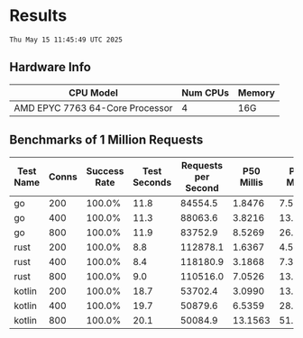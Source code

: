 # Results
`Thu May 15 11:45:49 UTC 2025`
## Hardware Info
| CPU Model | Num CPUs | Memory |
| --------- | -------- | ------ |
| AMD EPYC 7763 64-Core Processor | 4 | 16G |

## Benchmarks of 1 Million Requests
| Test Name | Conns | Success Rate | Test Seconds | Requests per Second | P50 Millis | P99 Millis | P99.9 Millis | API Memory MB | API CPU Time | API Threads |
| --------- | ----- | ------------ | ------------ | ------------------- | ---------- | ---------- | ------------ | ------------- | ------------ | ----------- |
| go | 200 | 100.0% | 11.8 | 84554.5 | 1.8476 | 7.5849 | 10.5176 | 17.4 | 00:00:27 | 11 |
| go | 400 | 100.0% | 11.3 | 88063.6 | 3.8216 | 13.5690 | 19.2638 | 24.3 | 00:00:26 | 11 |
| go | 800 | 100.0% | 11.9 | 83752.9 | 8.5269 | 26.5193 | 40.8557 | 36.5 | 00:00:28 | 10 |
| rust | 200 | 100.0% | 8.8 | 112878.1 | 1.6367 | 4.5741 | 6.1705 | 9.0 | 00:00:17 | 5 |
| rust | 400 | 100.0% | 8.4 | 118180.9 | 3.1868 | 7.3495 | 9.6750 | 13.8 | 00:00:16 | 5 |
| rust | 800 | 100.0% | 9.0 | 110516.0 | 7.0526 | 13.0103 | 18.8410 | 23.5 | 00:00:18 | 5 |
| kotlin | 200 | 100.0% | 18.7 | 53702.4 | 3.0990 | 13.7223 | 36.1045 | 334.1 | 00:00:56 | 143 |
| kotlin | 400 | 100.0% | 19.7 | 50879.6 | 6.5359 | 28.3982 | 67.5094 | 413.7 | 00:01:00 | 155 |
| kotlin | 800 | 100.0% | 20.1 | 50084.9 | 13.1563 | 51.8924 | 142.0505 | 504.2 | 00:01:00 | 155 |
